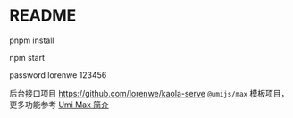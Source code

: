 # README
pnpm install

npm start

password lorenwe 123456

后台接口项目 https://github.com/lorenwe/kaola-serve
`@umijs/max` 模板项目，更多功能参考 [Umi Max 简介](https://umijs.org/docs/max/introduce)
